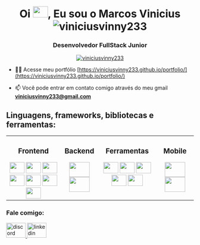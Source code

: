 <h1 align="center">Oi <img height="30" width="40" src="https://camo.githubusercontent.com/b3aa0cb9c95a7593d72ef8e0a894f3ea11e665b6193e90281361a442dc5010e0/68747470733a2f2f656d6f6a69732e736c61636b6d6f6a69732e636f6d2f656d6f6a69732f696d616765732f313537373330353530352f373337332f68616e645f776176652e6769663f31353737333035353035" />, Eu sou o Marcos Vinicius  <img
    src="https://komarev.com/ghpvc/?username=viniciusvinny233&label=viniciusvinny233&color=cf66ff&style=plastic"
    alt="viniciusvinny233" /></h1>
<h3 align="center">Desenvolvedor FullStack Junior</h3>

<p align="center"> <a href="https://github.com/ryo-ma/github-profile-trophy&theme=dracula"><img
        src="https://github-profile-trophy.vercel.app/?username=viniciusvinny233&theme=dracula" alt="viniciusvinny233" /></a> </p>

- 👨‍💻 Acesse meu portfólio
[https://viniciusvinny233.github.io/portfolio/](https://viniciusvinny233.github.io/portfolio/)

- 📫 Você pode entrar em contato comigo através do meu gmail **viniciusvinny233@gmail.com**

## Linguagens, frameworks, bibliotecas e ferramentas:  
<table><tr><td valign="top" width"20%">

<div align="center">
    <h3>Frontend</h1>
      </div>
<div align="center">  
    <img height="30" width="40" src="https://cdn.jsdelivr.net/gh/devicons/devicon/icons/html5/html5-original.svg" />
    <img height="30" width="40" src="https://cdn.jsdelivr.net/gh/devicons/devicon/icons/css3/css3-original.svg" />
    <img height="30" width="40" src="https://cdn.jsdelivr.net/gh/devicons/devicon/icons/javascript/javascript-original.svg" />
    <img height="30" width="40" src="https://cdn.jsdelivr.net/gh/devicons/devicon/icons/bootstrap/bootstrap-original.svg" />
    <img height="30" width="40" src="https://cdn.jsdelivr.net/gh/devicons/devicon/icons/sass/sass-original.svg" />
    <img height="30" width="40" src="https://cdn.jsdelivr.net/gh/devicons/devicon/icons/jquery/jquery-original.svg" />
    <img height="30" width="40" src="https://cdn.jsdelivr.net/gh/devicons/devicon/icons/react/react-original.svg" /> 
</div>

</td><td valign="top" width="20%">



<div align="center">
    <h3>Backend</h1>
      </div>
<div align="center">  
    <img height="40" width="55" src="https://cdn.jsdelivr.net/gh/devicons/devicon/icons/nodejs/nodejs-original.svg" />  
    <img height="40" width="55" src="https://cdn.jsdelivr.net/gh/devicons/devicon/icons/mysql/mysql-original.svg" />


</div>

</td><td valign="top" width="31%">

<div align="center">
    <h3>Ferramentas</h1>
      </div>
<div align="center">  
    <img height="30" width="40" src="https://cdn.jsdelivr.net/gh/devicons/devicon/icons/azure/azure-original.svg" />
    <img height="30" width="40" src="https://cdn.jsdelivr.net/gh/devicons/devicon/icons/git/git-original.svg" />
    <img height="30" width="40" src="https://cdn.jsdelivr.net/gh/devicons/devicon/icons/jira/jira-original.svg" />
    <img height="30" width="40" src="https://cdn.jsdelivr.net/gh/devicons/devicon/icons/photoshop/photoshop-plain.svg" />
    <img height="30" width="40" src="https://cdn.jsdelivr.net/gh/devicons/devicon/icons/figma/figma-original.svg" /> 
</div>
    
 </td><td valign="top" width="20%">
    
 <div align="center">
    <h3>Mobile</h1>
      </div>
<div align="center">  
     <img height="40" width="55" src="https://cdn.jsdelivr.net/gh/devicons/devicon/icons/dart/dart-original.svg" />
    <img height="40" width="55" src="https://cdn.jsdelivr.net/gh/devicons/devicon/icons/flutter/flutter-original.svg" />
</div>

</td></tr></table>  

<h3 align="left">Fale comigo:</h3>

   <div align="left">
  <a href="discordapp.com/users/354444801917059073" target="_blank">
    <img src="https://raw.githubusercontent.com/maurodesouza/profile-readme-generator/master/src/assets/icons/social/discord/default.svg" width="52" height="40" alt="discord logo"  />
  </a>
  <a href="https://www.linkedin.com/in/marcos-vinicius-240436144/" target="_blank">
    <img src="https://raw.githubusercontent.com/maurodesouza/profile-readme-generator/master/src/assets/icons/social/linkedin/default.svg" width="52" height="40" alt="linkedin logo"  />
  </a>
</div>

  </p>
